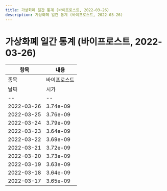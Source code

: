 ```yaml
---
title: 가상화폐 일간 통계 (바이프로스트, 2022-03-26)
description: 가상화폐 일간 통계 (바이프로스트, 2022-03-26)
---
```


가상화폐 일간 통계 (바이프로스트, 2022-03-26)
===

|항목|내용|
|--|--|
|종목|바이프로스트||마켓|BTC-BFC||종류|일 단위 캔들||기간|2022-03-17T09:00:00 - 2022-03-26T09:00:00|
|날짜|시가|저가|고가|종가|비고|
|--|--|--|--|--|--|
|2022-03-26|3.74e-09|3.68e-09|3.74e-09|3.68e-09|    |
|2022-03-25|3.76e-09|3.66e-09|3.9299999999999995e-09|3.73e-09|    |
|2022-03-24|3.79e-09|3.65e-09|4.1300000000000004e-09|3.77e-09|    |
|2022-03-23|3.64e-09|3.54e-09|4.03e-09|3.79e-09|    |
|2022-03-22|3.69e-09|3.61e-09|3.77e-09|3.64e-09|    |
|2022-03-21|3.72e-09|3.65e-09|3.7500000000000005e-09|3.69e-09|    |
|2022-03-20|3.73e-09|3.63e-09|3.7500000000000005e-09|3.73e-09|    |
|2022-03-19|3.63e-09|3.58e-09|3.78e-09|3.73e-09|    |
|2022-03-18|3.64e-09|3.62e-09|3.79e-09|3.63e-09|    |
|2022-03-17|3.65e-09|3.53e-09|3.73e-09|3.65e-09|    |
